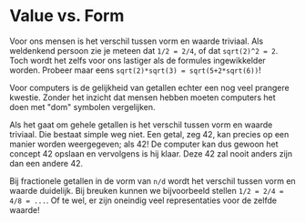 Value vs. Form
==============

Voor ons mensen is het verschil tussen vorm en waarde triviaal. Als weldenkend persoon zie je meteen dat `1/2 = 2/4`, of dat `sqrt(2)^2 = 2`.
Toch wordt het zelfs voor ons lastiger als de formules ingewikkelder worden. Probeer maar eens `sqrt(2)*sqrt(3) = sqrt(5+2*sqrt(6))`!

Voor computers is de gelijkheid van getallen echter een nog veel prangere kwestie. Zonder het inzicht dat mensen hebben moeten computers het doen
met "dom" symbolen vergelijken.

Als het gaat om gehele getallen is het verschil tussen vorm en waarde triviaal. Die bestaat simple weg niet. Een getal, zeg 42, kan precies op een manier
worden weergegeven; als 42! De computer kan dus gewoon het concept 42 opslaan en vervolgens is hij klaar. Deze 42 zal nooit anders zijn dan een andere 42.

Bij fractionele getallen in de vorm van `n/d` wordt het verschil tussen vorm en waarde duidelijk. Bij breuken kunnen we bijvoorbeeld stellen `1/2 = 2/4 = 4/8 = ...`.
Of te wel, er zijn oneindig veel representaties voor de zelfde waarde!  
